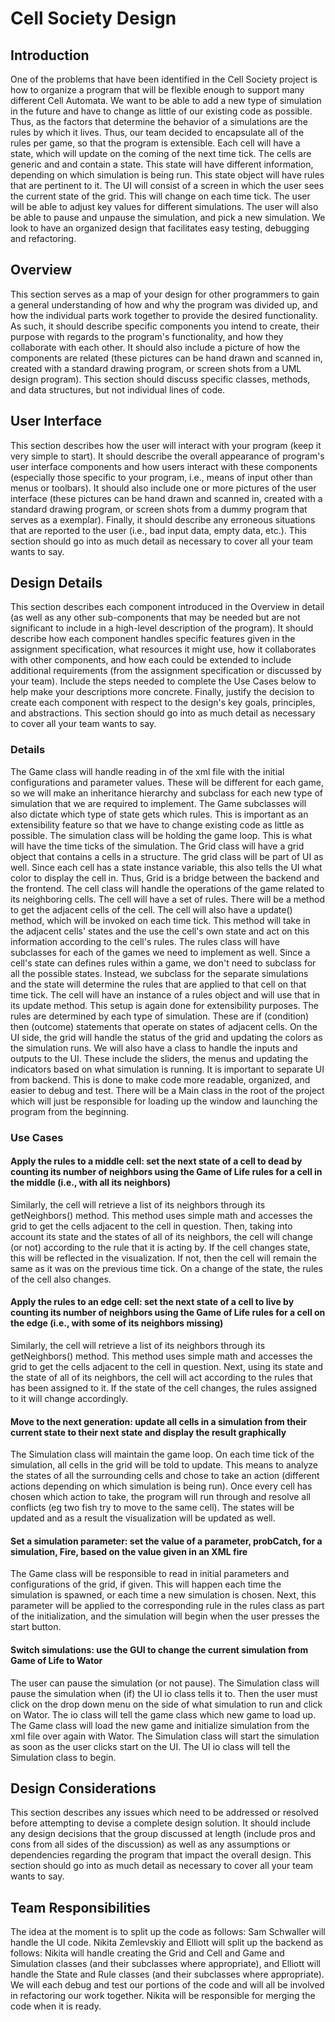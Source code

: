 Cell Society Design
==================

## Introduction

One of the problems that have been identified in the Cell Society project is how to organize a program that will be flexible enough to support many different Cell Automata. We want to be able to add a new type of simulation in the future and have to change as little of our existing code as possible. Thus, as the factors that determine the behavior of a simulations are the rules by which it lives. Thus, our team decided to encapsulate all of the rules per game, so that the program is extensible. Each cell will have a state, which will update on the coming of the next time tick. The cells are generic and and contain a state. This state will have different information, depending on which simulation is being run. This state object will have rules that are pertinent to it. The UI will consist of a screen in which the user sees the current state of the grid. This will change on each time tick. The user will be able to adjust key values for different simulations. The user will also be able to pause and unpause the simulation, and pick a new simulation. We look to have an organized design that facilitates easy testing, debugging and refactoring. 

## Overview

This section serves as a map of your design for other programmers to gain a general understanding of how and why the program was divided up, and how the individual parts work together to provide the desired functionality. As such, it should describe specific components you intend to create, their purpose with regards to the program's functionality, and how they collaborate with each other. It should also include a picture of how the components are related (these pictures can be hand drawn and scanned in, created with a standard drawing program, or screen shots from a UML design program). This section should discuss specific classes, methods, and data structures, but not individual lines of code.

## User Interface

This section describes how the user will interact with your program (keep it very simple to start). It should describe the overall appearance of program's user interface components and how users interact with these components (especially those specific to your program, i.e., means of input other than menus or toolbars). It should also include one or more pictures of the user interface (these pictures can be hand drawn and scanned in, created with a standard drawing program, or screen shots from a dummy program that serves as a exemplar). Finally, it should describe any erroneous situations that are reported to the user (i.e., bad input data, empty data, etc.). This section should go into as much detail as necessary to cover all your team wants to say.


## Design Details 

This section describes each component introduced in the Overview in detail (as well as any other sub-components that may be needed but are not significant to include in a high-level description of the program). It should describe how each component handles specific features given in the assignment specification, what resources it might use, how it collaborates with other components, and how each could be extended to include additional requirements (from the assignment specification or discussed by your team). Include the steps needed to complete the Use Cases below to help make your descriptions more concrete. Finally, justify the decision to create each component with respect to the design's key goals, principles, and abstractions. This section should go into as much detail as necessary to cover all your team wants to say.
### Details
The Game class will handle reading in of the xml file with the initial configurations and parameter values. These will be different for each game, so we will make an inheritance hierarchy and subclass for each new type of simulation that we are required to implement. The Game subclasses will also dictate which type of state gets which rules. This is important as an extensibility feature so that we have to change existing code as little as possible. The simulation class will be holding the game loop. This is what will have the time ticks of the simulation. The Grid class will have a grid object that contains a cells in a structure. The grid class will be part of UI as well. Since each cell has a state instance variable, this also tells the UI what color to display the cell in. Thus, Grid is a bridge between the backend and the frontend. The cell class will handle the operations of the game related to its neighboring cells. The cell will have a set of rules. There will be a method to get the adjacent cells of the cell. The cell will also have a update() method, which will be invoked on each time tick. This method will take in the adjacent cells' states and the use the cell's own state and act on this information according to the cell's rules. The rules class will have subclasses for each of the games we need to implement as well. Since a cell's state can defines rules within a game, we don't need to subclass for all the possible states. Instead, we subclass for the separate simulations and the state will determine the rules that are applied to that cell on that time tick. The cell will have an instance of a rules object and will use that in its update method. This setup is again done for extensibility purposes. The rules are determined by each type of simulation. These are if (condition) then (outcome) statements that operate on states of adjacent cells. On the UI side, the grid will handle the status of the grid and updating the colors as the simulation runs. We will also have a class to handle the inputs and outputs to the UI. These include the sliders, the menus and updating the indicators based on what simulation is running. It is important to separate UI from backend. This is done to make code more readable, organized, and easier to debug and test. There will be a Main class in the root of the project which will just be responsible for loading up the window and launching the program from the beginning. 
### Use Cases
#### Apply the rules to a middle cell: set the next state of a cell to dead by counting its number of neighbors using the Game of Life rules for a cell in the middle (i.e., with all its neighbors)
Similarly, the cell will retrieve a list of its neighbors through its getNeighbors() method. This method uses simple math and accesses the grid to get the cells adjacent to the cell in question. Then, taking into account its state and the states of all of its neighbors, the cell will change (or not) according to the rule that it is acting by. If the cell changes state, this will be reflected in the visualization. If not, then the cell will remain the same as it was on the previous time tick. On a change of the state, the rules of the cell also changes.
#### Apply the rules to an edge cell: set the next state of a cell to live by counting its number of neighbors using the Game of Life rules for a cell on the edge (i.e., with some of its neighbors missing)
Similarly, the cell will retrieve a list of its neighbors through its getNeighbors() method. This method uses simple math and accesses the grid to get the cells adjacent to the cell in question. Next, using its state and the state of all of its neighbors, the cell will act according to the rules that has been assigned to it. If the state of the cell changes, the rules assigned to it will change accordingly. 
#### Move to the next generation: update all cells in a simulation from their current state to their next state and display the result graphically
The Simulation class will maintain the game loop. On each time tick of the simulation, all cells in the grid will be told to update. This means to analyze the states of all the surrounding cells and chose to take an action (different actions depending on which simulation is being run). Once every cell has chosen which action to take, the program will run through and resolve all conflicts (eg two fish try to move to the same cell). The states will be updated and as a result the visualization will be updated as well.
#### Set a simulation parameter: set the value of a parameter, probCatch, for a simulation, Fire, based on the value given in an XML fire
The Game class will be responsible to read in initial parameters and configurations of the grid, if given. This will happen each time the simulation is spawned, or each time a new simulation is chosen. Next, this parameter will be applied to the corresponding rule in the rules class as part of the initialization, and the simulation will begin when the user presses the start button.
#### Switch simulations: use the GUI to change the current simulation from Game of Life to Wator
The user can pause the simulation (or not pause). The Simulation class will pause the simulation when (if) the UI io class tells it to. Then the user must click on the drop down menu on the side of what simulation to run and click on Wator. The io class will tell the game class which new game to load up. The Game class will load the new game and initialize simulation from the xml file over again with Wator. The Simulation class will start the simulation as soon as the user clicks start on the UI. The UI io class will tell the Simulation class to begin.

## Design Considerations 

This section describes any issues which need to be addressed or resolved before attempting to devise a complete design solution. It should include any design decisions that the group discussed at length (include pros and cons from all sides of the discussion) as well as any assumptions or dependencies regarding the program that impact the overall design. This section should go into as much detail as necessary to cover all your team wants to say.

## Team Responsibilities
The idea at the moment is to split up the code as follows: Sam Schwaller will handle the UI code. Nikita Zemlevskiy and Elliott will split up the backend as follows: Nikita will handle creating the Grid and Cell and Game and Simulation classes (and their subclasses where appropriate), and Elliott will handle the State and Rule classes (and their subclasses where appropriate). We will each debug and test our portions of the code and will all be involved in refactoring our work together. Nikita will be responsible for merging the code when it is ready. 
